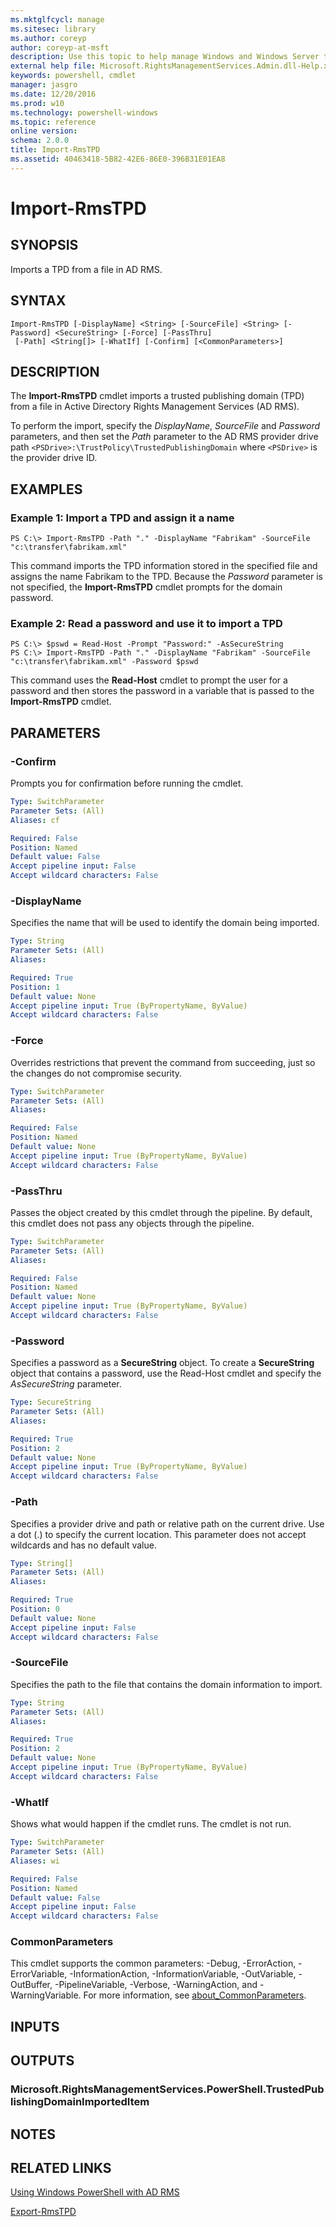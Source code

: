 ```yaml
---
ms.mktglfcycl: manage
ms.sitesec: library
ms.author: coreyp
author: coreyp-at-msft
description: Use this topic to help manage Windows and Windows Server technologies with Windows PowerShell.
external help file: Microsoft.RightsManagementServices.Admin.dll-Help.xml
keywords: powershell, cmdlet
manager: jasgro
ms.date: 12/20/2016
ms.prod: w10
ms.technology: powershell-windows
ms.topic: reference
online version: 
schema: 2.0.0
title: Import-RmsTPD
ms.assetid: 40463418-5B82-42E6-86E0-396B31E01EA8
---
```


# Import-RmsTPD

## SYNOPSIS
Imports a TPD from a file in AD RMS.

## SYNTAX

```
Import-RmsTPD [-DisplayName] <String> [-SourceFile] <String> [-Password] <SecureString> [-Force] [-PassThru]
 [-Path] <String[]> [-WhatIf] [-Confirm] [<CommonParameters>]
```

## DESCRIPTION
The **Import-RmsTPD** cmdlet imports a trusted publishing domain (TPD) from a file in Active Directory Rights Management Services (AD RMS).

To perform the import, specify the *DisplayName*, *SourceFile* and *Password* parameters, and then set the *Path* parameter to the AD RMS provider drive path `<PSDrive>:\TrustPolicy\TrustedPublishingDomain` where `<PSDrive>` is the provider drive ID.

## EXAMPLES

### Example 1: Import a TPD and assign it a name
```
PS C:\> Import-RmsTPD -Path "." -DisplayName "Fabrikam" -SourceFile "c:\transfer\fabrikam.xml"
```

This command imports the TPD information stored in the specified file and assigns the name Fabrikam to the TPD.
Because the *Password* parameter is not specified, the **Import-RmsTPD** cmdlet prompts for the domain password.

### Example 2: Read a password and use it to import a TPD
```
PS C:\> $pswd = Read-Host -Prompt "Password:" -AsSecureString
PS C:\> Import-RmsTPD -Path "." -DisplayName "Fabrikam" -SourceFile "c:\transfer\fabrikam.xml" -Password $pswd
```

This command uses the **Read-Host** cmdlet to prompt the user for a password and then stores the password in a variable that is passed to the **Import-RmsTPD** cmdlet.

## PARAMETERS

### -Confirm
Prompts you for confirmation before running the cmdlet.

```yaml
Type: SwitchParameter
Parameter Sets: (All)
Aliases: cf

Required: False
Position: Named
Default value: False
Accept pipeline input: False
Accept wildcard characters: False
```

### -DisplayName
Specifies the name that will be used to identify the domain being imported.

```yaml
Type: String
Parameter Sets: (All)
Aliases: 

Required: True
Position: 1
Default value: None
Accept pipeline input: True (ByPropertyName, ByValue)
Accept wildcard characters: False
```

### -Force
Overrides restrictions that prevent the command from succeeding, just so the changes do not compromise security.

```yaml
Type: SwitchParameter
Parameter Sets: (All)
Aliases: 

Required: False
Position: Named
Default value: None
Accept pipeline input: True (ByPropertyName, ByValue)
Accept wildcard characters: False
```

### -PassThru
Passes the object created by this cmdlet through the pipeline.
By default, this cmdlet does not pass any objects through the pipeline.

```yaml
Type: SwitchParameter
Parameter Sets: (All)
Aliases: 

Required: False
Position: Named
Default value: None
Accept pipeline input: True (ByPropertyName, ByValue)
Accept wildcard characters: False
```

### -Password
Specifies a password as a **SecureString** object.
To create a **SecureString** object that contains a password, use the Read-Host cmdlet and specify the *AsSecureString* parameter.

```yaml
Type: SecureString
Parameter Sets: (All)
Aliases: 

Required: True
Position: 2
Default value: None
Accept pipeline input: True (ByPropertyName, ByValue)
Accept wildcard characters: False
```

### -Path
Specifies a provider drive and path or relative path on the current drive.
Use a dot (.) to specify the current location.
This parameter does not accept wildcards and has no default value.

```yaml
Type: String[]
Parameter Sets: (All)
Aliases: 

Required: True
Position: 0
Default value: None
Accept pipeline input: False
Accept wildcard characters: False
```

### -SourceFile
Specifies the path to the file that contains the domain information to import.

```yaml
Type: String
Parameter Sets: (All)
Aliases: 

Required: True
Position: 2
Default value: None
Accept pipeline input: True (ByPropertyName, ByValue)
Accept wildcard characters: False
```

### -WhatIf
Shows what would happen if the cmdlet runs.
The cmdlet is not run.

```yaml
Type: SwitchParameter
Parameter Sets: (All)
Aliases: wi

Required: False
Position: Named
Default value: False
Accept pipeline input: False
Accept wildcard characters: False
```

### CommonParameters
This cmdlet supports the common parameters: -Debug, -ErrorAction, -ErrorVariable, -InformationAction, -InformationVariable, -OutVariable, -OutBuffer, -PipelineVariable, -Verbose, -WarningAction, and -WarningVariable. For more information, see [about_CommonParameters](http://go.microsoft.com/fwlink/?LinkID=113216).

## INPUTS

## OUTPUTS

### Microsoft.RightsManagementServices.PowerShell.TrustedPublishingDomainImportedItem

## NOTES

## RELATED LINKS

[Using Windows PowerShell with AD RMS](http://go.microsoft.com/fwlink/?LinkId=136806)

[Export-RmsTPD](./export-rmstpd.md)


